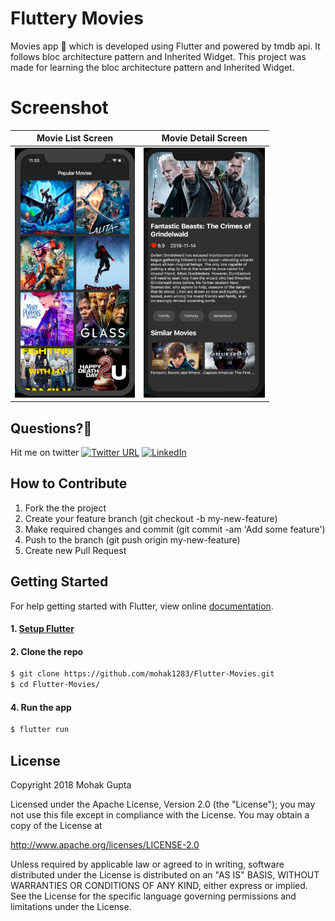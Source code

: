 # Fluttery Movies

Movies app 🎥 which is developed using Flutter and powered by tmdb api. It follows bloc architecture pattern and Inherited Widget.
This project was made for learning the bloc architecture pattern and Inherited Widget. 


# Screenshot

| Movie List Screen | Movie Detail Screen |
| ------------------ | ------------------ |
| <img src="./screenshots/movie_list.png" height="400" alt="Screenshot"/>  | <img src="./screenshots/movie_detail.png" height="400" alt="Screenshot"/>  |

 
## Questions?🤔

Hit me on twitter [![Twitter URL](https://img.shields.io/twitter/url/http/shields.io.svg?style=social)](https://twitter.com/mohak_gupta20)
[![LinkedIn](https://img.shields.io/badge/LinkedIn-mohakgupta-blue.svg)](https://www.linkedin.com/in/mohak-gupta-885669131/)

## How to Contribute
1. Fork the the project
2. Create your feature branch (git checkout -b my-new-feature)
3. Make required changes and commit (git commit -am 'Add some feature')
4. Push to the branch (git push origin my-new-feature)
5. Create new Pull Request

## Getting Started

For help getting started with Flutter, view online
[documentation](https://flutter.dev/).

#### 1. [Setup Flutter](https://flutter.dev/setup/)

#### 2. Clone the repo

```sh
$ git clone https://github.com/mohak1283/Flutter-Movies.git
$ cd Flutter-Movies/
```

#### 4. Run the app

```sh
$ flutter run
```

## License
Copyright 2018 Mohak Gupta

Licensed under the Apache License, Version 2.0 (the "License"); you may not use this file except in compliance with the License. You may obtain a copy of the License at

http://www.apache.org/licenses/LICENSE-2.0

Unless required by applicable law or agreed to in writing, software distributed under the License is distributed on an "AS IS" BASIS, WITHOUT WARRANTIES OR CONDITIONS OF ANY KIND, either express or implied. See the License for the specific language governing permissions and limitations under the License.

